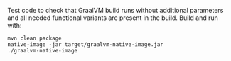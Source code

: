 Test code to check that GraalVM build runs without additional parameters and
all needed functional variants are present in the build. Build and run with:

````
mvn clean package
native-image -jar target/graalvm-native-image.jar
./graalvm-native-image
````
